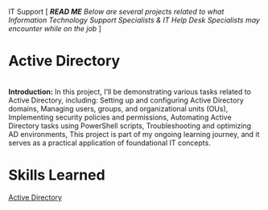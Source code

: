 IT Support
[ ***READ ME*** *Below are several projects related to what Information Technology Support Specialists & IT Help Desk Specialists may encounter while on the job* ]

# Active Directory
<br>
<b>Introduction:</b> In this project, I’ll be demonstrating various tasks related to Active Directory, including: Setting up and configuring Active Directory domains, Managing users, groups, and organizational units (OUs), Implementing security policies and permissions, Automating Active Directory tasks using PowerShell scripts, Troubleshooting and optimizing AD environments, This project is part of my ongoing learning journey, and it serves as a practical application of foundational IT concepts.
<br>

# Skills Learned 


<a href="">Active Directory</a>


